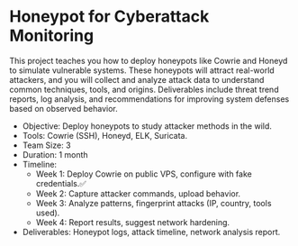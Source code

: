 # Honeypot for Cyberattack Monitoring

This project teaches you how to deploy honeypots like Cowrie and Honeyd to simulate vulnerable systems. These honeypots will attract real-world attackers, and you will collect and analyze attack data to understand common techniques, tools, and origins. Deliverables include threat trend reports, log analysis, and recommendations for improving system defenses based on observed behavior.

* Objective: Deploy honeypots to study attacker methods in the wild.
* Tools: Cowrie (SSH), Honeyd, ELK, Suricata.
* Team Size: 3
* Duration: 1 month
* Timeline:
  * Week 1: Deploy Cowrie on public VPS, configure with fake credentials.✅
  * Week 2: Capture attacker commands, upload behavior.
  * Week 3: Analyze patterns, fingerprint attacks (IP, country, tools used).
  * Week 4: Report results, suggest network hardening.
* Deliverables: Honeypot logs, attack timeline, network analysis report.
